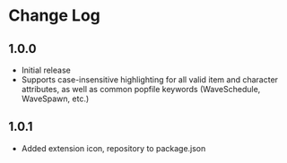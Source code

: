 # Change Log

## 1.0.0

- Initial release
- Supports case-insensitive highlighting for all valid item and character attributes, as well as common popfile keywords (WaveSchedule, WaveSpawn, etc.)

## 1.0.1

- Added extension icon, repository to package.json
